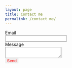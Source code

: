 ```yaml
---
layout: page
title: Contact me
permalink: /contact me/
---
```

<style>
 #subbtn{
  border:none;
  color:red;
 }
 
 input[type=email]{
  width:200px !important;
  }

</style>

<form method= "post" action="http://formspree.io/webdezinesco@gmail.com">
 <label>Email</label>
  <br />
  <input type="email" name="_replyto">
  <br />
  <label>Message</label>
  <br />
  <textarea name="body"></textarea>
  <br />
  <input id="subbtn" type="submit" value="Send">
</form>
